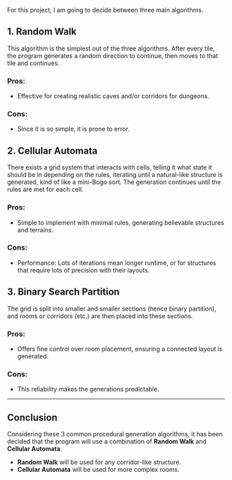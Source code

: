 
For this project, I am going to decide between three main algorithms.

## 1. Random Walk
This algorithm is the simplest out of the three algorithms. After every tile, the program generates a random direction to continue, then moves to that tile and continues.

### Pros:
- Effective for creating realistic caves and/or corridors for dungeons.

### Cons:
- Since it is so simple, it is prone to error.

## 2. Cellular Automata
There exists a grid system that interacts with cells, telling it what state it should be in depending on the rules, iterating until a natural-like structure is generated, kind of like a mini-Bogo sort. The generation continues until the rules are met for each cell.

### Pros:
- Simple to implement with minimal rules, generating believable structures and terrains.

### Cons:
- Performance: Lots of iterations mean longer runtime, or for structures that require lots of precision with their layouts.

## 3. Binary Search Partition
The grid is split into smaller and smaller sections (hence binary partition), and rooms or corridors (etc.) are then placed into these sections.

### Pros:
- Offers fine control over room placement, ensuring a connected layout is generated.

### Cons:
- This reliability makes the generations predictable.

---

## Conclusion

Considering these 3 common procedural generation algorithms, it has been decided that the program will use a combination of **Random Walk** and **Cellular Automata**.

- **Random Walk** will be used for any corridor-like structure.
- **Cellular Automata** will be used for more complex rooms.

